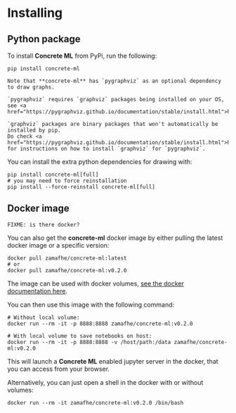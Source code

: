 # Installing

## Python package

To install **Concrete ML** from PyPi, run the following:

```shell
pip install concrete-ml
```

```{note}
Note that **concrete-ml** has `pygraphviz` as an optional dependency to draw graphs.
```

```{WARNING}
`pygraphviz` requires `graphviz` packages being installed on your OS, see <a href="https://pygraphviz.github.io/documentation/stable/install.html">https://pygraphviz.github.io/documentation/stable/install.html</a>
```

```{DANGER}
`graphviz` packages are binary packages that won't automatically be installed by pip.
Do check <a href="https://pygraphviz.github.io/documentation/stable/install.html">https://pygraphviz.github.io/documentation/stable/install.html</a> for instructions on how to install `graphviz` for `pygraphviz`.
```

You can install the extra python dependencies for drawing with:

```shell
pip install concrete-ml[full]
# you may need to force reinstallation
pip install --force-reinstall concrete-ml[full]
```

## Docker image

```{WARNING}
FIXME: is there docker?
```

You can also get the **concrete-ml** docker image by either pulling the latest docker image or a specific version:

```shell
docker pull zamafhe/concrete-ml:latest
# or
docker pull zamafhe/concrete-ml:v0.2.0
```

The image can be used with docker volumes, [see the docker documentation here](https://docs.docker.com/storage/volumes/).

You can then use this image with the following command:

```shell
# Without local volume:
docker run --rm -it -p 8888:8888 zamafhe/concrete-ml:v0.2.0

# With local volume to save notebooks on host:
docker run --rm -it -p 8888:8888 -v /host/path:/data zamafhe/concrete-ml:v0.2.0
```

This will launch a **Concrete ML** enabled jupyter server in the docker, that you can access from your browser.

Alternatively, you can just open a shell in the docker with or without volumes:

```shell
docker run --rm -it zamafhe/concrete-ml:v0.2.0 /bin/bash
```
